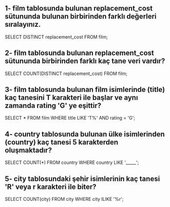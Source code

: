 ## 1- film tablosunda bulunan replacement_cost sütununda bulunan birbirinden farklı değerleri sıralayınız.

SELECT DISTINCT replacement_cost FROM film;

## 2- film tablosunda bulunan replacement_cost sütununda birbirinden farklı kaç tane veri vardır?

SELECT COUNT(DISTINCT replacement_cost) FROM film;

## 3- film tablosunda bulunan film isimlerinde (title) kaç tanesini T karakteri ile başlar ve aynı zamanda rating 'G' ye eşittir?

SELECT * FROM film
WHERE title LIKE 'T%' AND rating = 'G';

## 4- country tablosunda bulunan ülke isimlerinden (country) kaç tanesi 5 karakterden oluşmaktadır?

SELECT COUNT(*) FROM country
WHERE country LIKE '_____';

## 5- city tablosundaki şehir isimlerinin kaç tanesi 'R' veya r karakteri ile biter?

SELECT COUNT(city) FROM city
WHERE city ILIKE '%r';